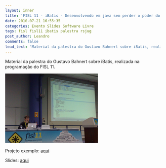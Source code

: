 ```yaml
---
layout: inner
title: 'FISL 11 - iBatis - Desenvolvendo em java sem perder o poder do SQL'
date: 2010-07-21 16:55:35
categories: Evento Slides Software Livre
tags: fisl fisl11 ibatis palestra rsjug
post_author: Leandro
comments: false
lead_text: 'Material da palestra do Gustavo Bahnert sobre iBatis, realizada na programação do FISL 11. Projeto exemplo: aqui Slides: aqui'
---
```


Material da palestra do Gustavo Bahnert sobre iBatis, realizada na programação do FISL 11.

<a href="img/20100721347.jpg"><img class="aligncenter size-medium wp-image-458" title="palestraibatisfisl11" src="img/20100721347.jpg" alt="" width="300" height="225" /></a>

Projeto exemplo: <a href="http://www.4shared.com/file/JUuNyPar/iBatisFISL.html" target="_blank">aqui</a>

Slides: <a href="http://www.slideshare.net/LeandroNunes85/apresentacao-fisl-ibatis" target="_blank">aqui</a>